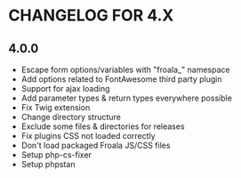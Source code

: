 CHANGELOG FOR 4.X
=================

4.0.0
-----

* Escape form options/variables with "froala_" namespace
* Add options related to FontAwesome third party plugin
* Support for ajax loading
* Add parameter types & return types everywhere possible
* Fix Twig extension
* Change directory structure
* Exclude some files & directories for releases
* Fix plugins CSS not loaded correctly
* Don't load packaged Froala JS/CSS files
* Setup php-cs-fixer
* Setup phpstan
